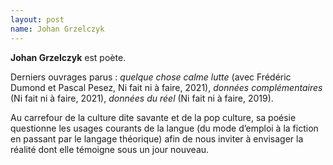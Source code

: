 ```yaml
---
layout: post
name: Johan Grzelczyk
---
```

**Johan Grzelczyk** est poète.

Derniers ouvrages parus : *quelque chose calme lutte* (avec Frédéric Dumond et Pascal Pesez, Ni fait ni à faire, 2021), *données complémentaires* (Ni fait ni à faire, 2021), *données du réel* (Ni fait ni à faire, 2019).

Au carrefour de la culture dite savante et de la pop culture, sa poésie questionne les usages courants de la langue (du mode d’emploi à la fiction en passant par le langage théorique) afin de nous inviter à envisager la réalité dont elle témoigne sous un jour nouveau.
